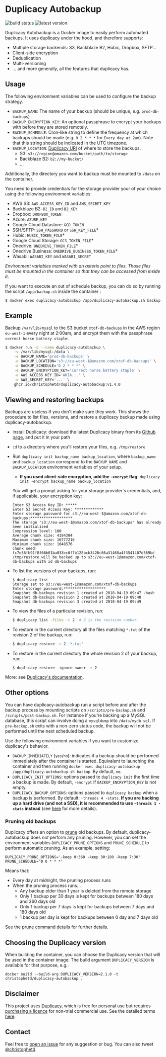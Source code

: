 # Duplicacy Autobackup

![build status](https://github.com/bykaj/duplicacy-autobackup/actions/workflows/.github/workflows/test-integration.yml/badge.svg)
![latest version](https://img.shields.io/github/v/release/bykaj/duplicacy-autobackup)

Duplicacy Autobackup is a Docker image to easily perform automated backups. It uses [duplicacy](https://github.com/gilbertchen/duplicacy) under the hood, and therefore supports:

- Multiple storage backends: S3, Backblaze B2, Hubic, Dropbox, SFTP...
- Client-side encryption
- Deduplication
- Multi-versioning
- ... and more generally, all the features that duplicacy has.

## Usage

The following environment variables can be used to configure the backup strategy.

- `BACKUP_NAME`: The name of your backup (should be unique, e.g. `prod-db-backups`)
- `BACKUP_ENCRYPTION_KEY`: An optional passphrase to encrypt your backups with before they are stored remotely.
- `BACKUP_SCHEDULE`: Cron-like string to define the frequency at which backups should be made (e.g. `0 2 * * *` for `Every day at 2am`). Note that this string should be indicated in the UTC timezone.
- `BACKUP_LOCATION`: [Duplicacy URI](https://github.com/gilbertchen/duplicacy/wiki/Storage-Backends) of where to store the backups.
    - S3: `s3://region@amazon.com/bucket/path/to/storage`
    - Backblaze B2: `b2://my-bucket/`
    - ...

Additionally, the directory you want to backup must be mounted to `/data` on the container.

You need to provide credentials for the storage provider your of your choice using the following environment variables:

- AWS S3: `AWS_ACCESS_KEY_ID` and `AWS_SECRET_KEY`
- Backblaze B2: `B2_ID` and `B2_KEY`
- Dropbox: `DROPBOX_TOKEN`
- Azure: `AZURE_KEY`
- Google Cloud Datastore: `GCD_TOKEN`
- SSH/SFTP: `SSH_PASSWORD` or `SSH_KEY_FILE`*
- Hubic: `HUBIC_TOKEN_FILE`*
- Google Cloud Storage: `GCS_TOKEN_FILE`*
- Onedrive: `ONEDRIVE_TOKEN_FILE`*
- Onedrive Business: `ONEDRIVE_BUSINESS_TOKEN_FILE`*
- Wasabi: `WASABI_KEY` and `WASABI_SECRET`

*Environment variables marked with an asterix point to files. Those files must be mounted in the container so that they can be accessed from inside it*.

If you want to execute an out of schedule backup, you can do so by running the script `/app/backup.sh` inside the container :

``` 
$ docker exec duplicacy-autobackup /app/duplicacy-autobackup.sh backup
```

## Example

Backup `/var/lib/mysql` to the S3 bucket `xtof-db-backups` in the AWS region `eu-west-1` every night at 2:00am, and encrypt them with the passphrase `correct horse battery staple`:

```bash
$ docker run -d --name duplicacy-autobackup \
    -v /var/lib/mysql:/data \
    -e BACKUP_NAME='prod-db-backups' \
    -e BACKUP_LOCATION='s3://eu-west-1@amazon.com/xtof-db-backups' \
    -e BACKUP_SCHEDULE='0 2 * * *' \
    -e BACKUP_ENCRYPTION_KEY='correct horse battery staple' \
    -e AWS_ACCESS_KEY_ID='AKIA...' \
    -e AWS_SECRET_KEY='...' \
    ghcr.io/christophetd/duplicacy-autobackup:v1.4.0
```

## Viewing and restoring backups

Backups are useless if you don't make sure they work. This shows the procedure to list files, versions, and restore a duplicacy backup made using duplicacy-autobackup.

- Install Duplicacy: download the latest Duplicacy binary from its [Github page](https://github.com/gilbertchen/duplicacy/releases), and put it in your path

- `cd` to a directory where you'll restore your files, e.g. `/tmp/restore`

- Run `duplicacy init backup_name backup_location`, where `backup_name` and `backup_location` correspond to the `BACKUP_NAME` and `BACKUP_LOCATION` environment variables of your setup.
    - **If you used client-side encryption, add the `-encrypt` flag**: `duplicacy init -encrypt backup_name backup_location`

  You will get a prompt asking for your storage provider's credentials, and, if applicable, your encryption key:

  ```
  Enter S3 Access Key ID: *****
  Enter S3 Secret Access Key: *************
  Enter storage password for s3://eu-west-1@amazon.com/xtof-db-backups:*******************
  The storage 's3://eu-west-1@amazon.com/xtof-db-backups' has already been initialized
  Compression level: 100
  Average chunk size: 4194304
  Maximum chunk size: 16777216
  Minimum chunk size: 1048576
  Chunk seed: fc7e56fb91f8f66b01ba033ec6f7b128bcb3420c66a31468a4f3541407d569bd
  /tmp/restore will be backed up to s3://eu-west-1@amazon.com/xtof-db-backups with id db-backups
  ```

- To list the versions of your backups, run:

  ```
  $ duplicacy list
  Storage set to s3://eu-west-1@amazon.com/xtof-db-backups
  Enter storage password:*******************
  Snapshot db-backups revision 1 created at 2018-04-19 09:47 -hash
  Snapshot db-backups revision 2 created at 2018-04-19 09:48 
  Snapshot db-backups revision 3 created at 2018-04-19 09:49 
  ```

- To view the files of a particular revision, run:

  ```bash
  $ duplicacy list -files -r 2  # 2 is the revision number
  ```

- To restore in the current directory all the files matching `*.txt` of the revision 2 of the backup, run:

  ```bash
  $ duplicacy restore -r 2 '*.txt'
  ```

- To restore in the current directory the whole revision 2 of your backup, run:

  ```
  $ duplicacy restore -ignore-owner -r 2
  ```

More: see [Duplicacy's documentation](https://github.com/gilbertchen/duplicacy/wiki).

## Other options

You can have duplicacy-autobackup run a script before and after the backup process by mounting scripts on `/scripts/pre-backup.sh` and `/scripts/post-backup.sh`. For instance if you're backing up a MySQL database, this script can involve doing a `mysqldump` into `/data/mydb.sql`. If `pre-backup.sh` exits with a non-zero status code, the backup will not be performed until the next scheduled backup.

Use the following environment variables if you want to customize duplicacy's behavior.

- `BACKUP_IMMEDIATELY` (`yes`/`no`): indicates if a backup should be performed immediately after the container is started. Equivalent to launching the container and then running `docker exec duplicacy-autobackup /app/duplicacy-autobackup.sh backup`. By default, `no`.
- `DUPLICACY_INIT_OPTIONS`: options passed to `duplicacy init` the first time a backup is made. By default, `-encrypt` if `BACKUP_ENCRYPTION_KEY` is not empty.
- `DUPLICACY_BACKUP_OPTIONS`: options passed to `duplicacy backup` when a backup is performed. By default: `-threads 4 -stats`. **If you are backing up a hard drive (and not a SSD), it is recommended to use `-threads 1 -stats` instead** (see [here](https://duplicacy.com/issue?id=5670666258874368) for more details).

### Pruning old backups

Duplicacy offers an option to [prune](https://forum.duplicacy.com/t/prune-command-details/1005) old backups. By default, duplicacy-autobackup does _not_ perform any pruning. However, you can set the environment variables `DUPLICACY_PRUNE_OPTIONS` and `PRUNE_SCHEDULE` to perform automatic pruning. As an example, setting:

```
DUPLICACY_PRUNE_OPTIONS='-keep 0:360 -keep 30:180 -keep 7:30'
PRUNE_SCHEDULE='0 0 * * *'
```

Means that:
- Every day at midnight, the pruning process runs
- When the pruning process runs...
   - Any backup older than 1 year is deleted from the remote storage
   - Only 1 backup per 30 days is kept for backups between 180 days and 360 days old
   - Only 1 backup per 7 days is kept for backups between 7 days and 180 days old
   - 1 backup per day is kept for backups between 0 day and 7 days old


 See the [prune command details](https://forum.duplicacy.com/t/prune-command-details/1005) for further details.


## Choosing the Duplicacy version

When building the container, you can choose the Duplicacy version that will be used in the container image. The build argument `DUPLICACY_VERSION` is available for that purpose, e.g.:

```
docker build --build-arg DUPLICACY_VERSION=2.1.0 -t christophetd/duplicacy-autobackup .
```

## Disclaimer

This project uses [Duplicacy](https://github.com/gilbertchen/duplicacy), which is free for personal use but requires [purchasing a licence](https://duplicacy.com/buy.html) for non-trial commercial use. See the detailed terms [here](https://github.com/gilbertchen/duplicacy/blob/master/LICENSE.md).

## Contact

Feel free to [open an issue](https://github.com/christophetd/duplicacy-autobackup/issues/new) for any suggestion or bug. You can also tweet [@christophetd](https://twitter.com/christophetd).
